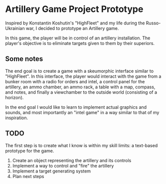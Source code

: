 # Artillery Game Project Prototype
Inspired by Konstantin Koshutin's "HighFleet" and my life during the Russo-Ukrainian war, I decided to prototype an Artillery game.

In this game, the player will be in control of an artillery installation. The player's objective is to eliminate targets given to them by their superiors.

## Some notes
The end goal is to create a game with a skeumorphic interface similar to "HighFleet". In this interface, the player would interact with the game from a bunker room with a radio for orders and intel, a control panel for the artillery, an ammo chamber, an ammo rack, a table with a map, compass, and notes, and finally a viewchamber to the outside world (consisting of a horizon).

In the end goal I would like to learn to implement actual graphics and sounds, and most importantly an "intel game" in a way similar to that of my inspiration.

## TODO
The first step is to create what I know is within my skill limits: a text-based prototype for the game.
1. Create an object representing the artillery and its controls
2. Implement a way to control and "fire" the artillery
3. Implement a target generating system
4. Plan next steps
